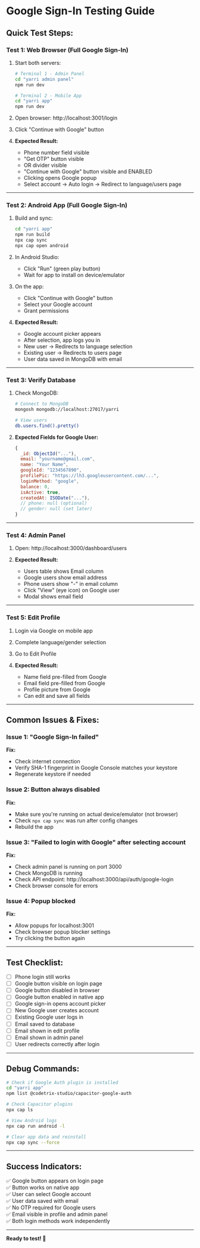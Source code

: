 # Google Sign-In Testing Guide

## Quick Test Steps:

### Test 1: Web Browser (Full Google Sign-In)

1. Start both servers:
   ```bash
   # Terminal 1 - Admin Panel
   cd "yarri admin panel"
   npm run dev
   
   # Terminal 2 - Mobile App
   cd "yarri app"
   npm run dev
   ```

2. Open browser: http://localhost:3001/login

3. Click "Continue with Google" button

4. **Expected Result:**
   - Phone number field visible
   - "Get OTP" button visible
   - OR divider visible
   - "Continue with Google" button visible and ENABLED
   - Clicking opens Google popup
   - Select account → Auto login → Redirect to language/users page

---

### Test 2: Android App (Full Google Sign-In)

1. Build and sync:
   ```bash
   cd "yarri app"
   npm run build
   npx cap sync
   npx cap open android
   ```

2. In Android Studio:
   - Click "Run" (green play button)
   - Wait for app to install on device/emulator

3. On the app:
   - Click "Continue with Google" button
   - Select your Google account
   - Grant permissions

4. **Expected Result:**
   - Google account picker appears
   - After selection, app logs you in
   - New user → Redirects to language selection
   - Existing user → Redirects to users page
   - User data saved in MongoDB with email

---

### Test 3: Verify Database

1. Check MongoDB:
   ```bash
   # Connect to MongoDB
   mongosh mongodb://localhost:27017/yarri
   
   # View users
   db.users.find().pretty()
   ```

2. **Expected Fields for Google User:**
   ```javascript
   {
     _id: ObjectId("..."),
     email: "yourname@gmail.com",
     name: "Your Name",
     googleId: "1234567890",
     profilePic: "https://lh3.googleusercontent.com/...",
     loginMethod: "google",
     balance: 0,
     isActive: true,
     createdAt: ISODate("..."),
     // phone: null (optional)
     // gender: null (set later)
   }
   ```

---

### Test 4: Admin Panel

1. Open: http://localhost:3000/dashboard/users

2. **Expected Result:**
   - Users table shows Email column
   - Google users show email address
   - Phone users show "-" in email column
   - Click "View" (eye icon) on Google user
   - Modal shows email field

---

### Test 5: Edit Profile

1. Login via Google on mobile app
2. Complete language/gender selection
3. Go to Edit Profile

4. **Expected Result:**
   - Name field pre-filled from Google
   - Email field pre-filled from Google
   - Profile picture from Google
   - Can edit and save all fields

---

## Common Issues & Fixes:

### Issue 1: "Google Sign-In failed"
**Fix:**
- Check internet connection
- Verify SHA-1 fingerprint in Google Console matches your keystore
- Regenerate keystore if needed

### Issue 2: Button always disabled
**Fix:**
- Make sure you're running on actual device/emulator (not browser)
- Check `npx cap sync` was run after config changes
- Rebuild the app

### Issue 3: "Failed to login with Google" after selecting account
**Fix:**
- Check admin panel is running on port 3000
- Check MongoDB is running
- Check API endpoint: http://localhost:3000/api/auth/google-login
- Check browser console for errors

### Issue 4: Popup blocked
**Fix:**
- Allow popups for localhost:3001
- Check browser popup blocker settings
- Try clicking the button again

---

## Test Checklist:

- [ ] Phone login still works
- [ ] Google button visible on login page
- [ ] Google button disabled in browser
- [ ] Google button enabled in native app
- [ ] Google sign-in opens account picker
- [ ] New Google user creates account
- [ ] Existing Google user logs in
- [ ] Email saved to database
- [ ] Email shown in edit profile
- [ ] Email shown in admin panel
- [ ] User redirects correctly after login

---

## Debug Commands:

```bash
# Check if Google Auth plugin is installed
cd "yarri app"
npm list @codetrix-studio/capacitor-google-auth

# Check Capacitor plugins
npx cap ls

# View Android logs
npx cap run android -l

# Clear app data and reinstall
npx cap sync --force
```

---

## Success Indicators:

✅ Google button appears on login page  
✅ Button works on native app  
✅ User can select Google account  
✅ User data saved with email  
✅ No OTP required for Google users  
✅ Email visible in profile and admin panel  
✅ Both login methods work independently  

---

**Ready to test! 🚀**
